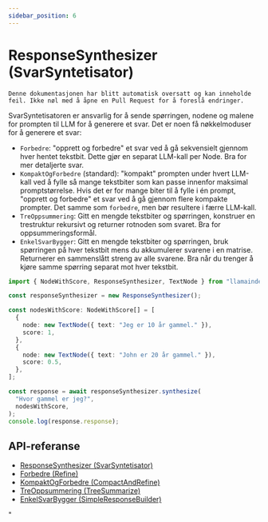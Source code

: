 ```yaml
---
sidebar_position: 6
---
```


# ResponseSynthesizer (SvarSyntetisator)

`Denne dokumentasjonen har blitt automatisk oversatt og kan inneholde feil. Ikke nøl med å åpne en Pull Request for å foreslå endringer.`

SvarSyntetisatoren er ansvarlig for å sende spørringen, nodene og malene for prompten til LLM for å generere et svar. Det er noen få nøkkelmoduser for å generere et svar:

- `Forbedre`: "opprett og forbedre" et svar ved å gå sekvensielt gjennom hver hentet tekstbit.
  Dette gjør en separat LLM-kall per Node. Bra for mer detaljerte svar.
- `KompaktOgForbedre` (standard): "kompakt" prompten under hvert LLM-kall ved å fylle så mange tekstbiter som kan passe innenfor maksimal promptstørrelse. Hvis det er for mange biter til å fylle i én prompt, "opprett og forbedre" et svar ved å gå gjennom flere kompakte prompter. Det samme som `forbedre`, men bør resultere i færre LLM-kall.
- `TreOppsummering`: Gitt en mengde tekstbiter og spørringen, konstruer en trestruktur rekursivt
  og returner rotnoden som svaret. Bra for oppsummeringsformål.
- `EnkelSvarBygger`: Gitt en mengde tekstbiter og spørringen, bruk spørringen på hver tekstbit
  mens du akkumulerer svarene i en matrise. Returnerer en sammenslått streng av alle
  svarene. Bra når du trenger å kjøre samme spørring separat mot hver tekstbit.

```typescript
import { NodeWithScore, ResponseSynthesizer, TextNode } from "llamaindex";

const responseSynthesizer = new ResponseSynthesizer();

const nodesWithScore: NodeWithScore[] = [
  {
    node: new TextNode({ text: "Jeg er 10 år gammel." }),
    score: 1,
  },
  {
    node: new TextNode({ text: "John er 20 år gammel." }),
    score: 0.5,
  },
];

const response = await responseSynthesizer.synthesize(
  "Hvor gammel er jeg?",
  nodesWithScore,
);
console.log(response.response);
```

## API-referanse

- [ResponseSynthesizer (SvarSyntetisator)](../../api/classes/ResponseSynthesizer.md)
- [Forbedre (Refine)](../../api/classes/Refine.md)
- [KompaktOgForbedre (CompactAndRefine)](../../api/classes/CompactAndRefine.md)
- [TreOppsummering (TreeSummarize)](../../api/classes/TreeSummarize.md)
- [EnkelSvarBygger (SimpleResponseBuilder)](../../api/classes/SimpleResponseBuilder.md)

"
